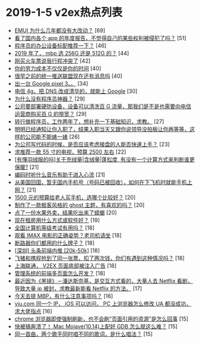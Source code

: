 # 2019-1-5 v2ex热点列表

+ [EMUI 为什么几年都没有大改动？](https://www.v2ex.com/t/524071#reply69) [69]
+ [看了国内各个 app 的年度报告，不觉得自己的某些权利被侵犯了吗？](https://www.v2ex.com/t/524078#reply51) [51]
+ [程序员的办公设备标配推荐一下？](https://www.v2ex.com/t/524084#reply46) [46]
+ [2019 年了， mbp 选 256G 还是 512G 的？](https://www.v2ex.com/t/524106#reply44) [44]
+ [刚买火车票说我行程冲突了](https://www.v2ex.com/t/524055#reply42) [42]
+ [你的劳力成本不仅仅是你的时间](https://www.v2ex.com/t/524066#reply40) [40]
+ [很早之前的统一推送联盟现在还有消息吗](https://www.v2ex.com/t/524074#reply40) [40]
+ [出一台 Google pixel 3。。](https://www.v2ex.com/t/524123#reply34) [34]
+ [电信 4g，把 DNS 改成清华的，就能上 Google](https://www.v2ex.com/t/524102#reply30) [30]
+ [为什么没有程序员神器？](https://www.v2ex.com/t/524081#reply29) [29]
+ [公司要部署硬防设备，设备可以清洗百 G 流量，那我们是不是也需要向电信运营商购买百 G 的带宽？](https://www.v2ex.com/t/524122#reply29) [29]
+ [转行做程序员，工作两年了，想补充一下基础知识，求教。](https://www.v2ex.com/t/524105#reply27) [27]
+ [明明已经通知让你入职了，结果入职当天又跟你说领导没拍板让你再等等，这样的公司能不能婊一婊](https://www.v2ex.com/t/524177#reply26) [26]
+ [为公司写代码的时候，是否应该考虑接盘的人能否快速上手？](https://www.v2ex.com/t/524145#reply23) [23]
+ [求推荐一款 55 寸的电视，预算 2500 左右](https://www.v2ex.com/t/524052#reply22) [22]
+ [[有懂羽绒服的吗]关于充绒量|含绒量|蓬松度, 有没有一个计算方式来判断谁更保暖?](https://www.v2ex.com/t/524054#reply21) [21]
+ [编码时听什么音乐有助于进入心流](https://www.v2ex.com/t/524096#reply21) [21]
+ [从美国回国，暂无国内手机号（号码已被回收），如何在下飞机时就能手机上网？](https://www.v2ex.com/t/524100#reply21) [21]
+ [1500 元的预算给老人买手机，选哪个比较好？](https://www.v2ex.com/t/524143#reply20) [20]
+ [制作了一款极客风格的 ghost 主题，有喜欢的吗？](https://www.v2ex.com/t/524201#reply20) [20]
+ [点了一份水果外卖，结果吃出来了蟑螂](https://www.v2ex.com/t/524215#reply20) [20]
+ [现在租房用什么方式或软件好？](https://www.v2ex.com/t/524073#reply19) [19]
+ [全国计算机等级考试有用吗？](https://www.v2ex.com/t/524064#reply18) [18]
+ [观看 IMAX 电影的正确姿势？老司机请坐](https://www.v2ex.com/t/524082#reply18) [18]
+ [断路器你们都用的什么牌子？](https://www.v2ex.com/t/524121#reply18) [18]
+ [[深圳] 头条前端内推 [20k-50k]](https://www.v2ex.com/t/524129#reply18) [18]
+ [飞猪和携程抢到了同一张票，扣了两次钱，你们有遇到这种情况吗？](https://www.v2ex.com/t/524154#reply18) [18]
+ [上海联通， V2EX 页面底部被注入广告](https://www.v2ex.com/t/524199#reply18) [18]
+ [管理系统的前端多页面怎么开发？](https://www.v2ex.com/t/524214#reply18) [18]
+ [最近因为《黑镜》－潘达斯奈基，是交互方式看的，大量人去 Netflix 看剧，导致大量 ip 被封，求教最新能看 Netflix 的方法。](https://www.v2ex.com/t/524226#reply17) [17]
+ [今天去提 MBP，有什么注意事项吗？](https://www.v2ex.com/t/524058#reply16) [16]
+ [viu.com 同一个 IP， iOS 可以访问， PC 上浏览器怎么修改 UA 都没成功，求大佬指点](https://www.v2ex.com/t/524118#reply16) [16]
+ [chrome 浏览器即使强制刷新，也不会刷“页面引用的资源”是怎么回事](https://www.v2ex.com/t/524057#reply15) [15]
+ [快被搞奔溃了！ Mac Mojave(10.14)上配好 GDB 怎么就这么难？](https://www.v2ex.com/t/524091#reply15) [15]
+ [同一首曲，两个歌手同时唱不同的歌词，是什么唱法？](https://www.v2ex.com/t/524101#reply15) [15]

